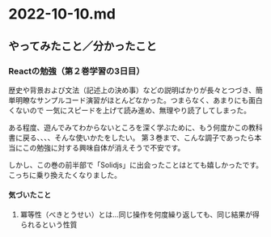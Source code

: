 # 2022-10-10.md

## やってみたこと／分かったこと

### Reactの勉強（第２巻学習の3日目）

歴史や背景および文法（記述上の決め事）などの説明ばかりが長々とつづき、簡単明瞭なサンプルコード演習がほとんどなかった。つまらなく、あまりにも面白くないので
一気にスピードを上げて読み進め、無理やり読了してしまった。

ある程度、遊んでみてわからないところを深く学ぶために、もう何度かこの教科書に戻る、、、、そんな使いかたをしたい。
第３巻まで、こんな調子であったら本当にこの勉強に対する興味自体が消えそうで不安です。  

しかし、この巻の前半部で「Solidjs」に出会ったことはとても嬉しかったです。こっちに乗り換えたくなりました。



#### 気づいたこと

1. 冪等性（べきとうせい）とは...同じ操作を何度繰り返しても、同じ結果が得られるという性質
